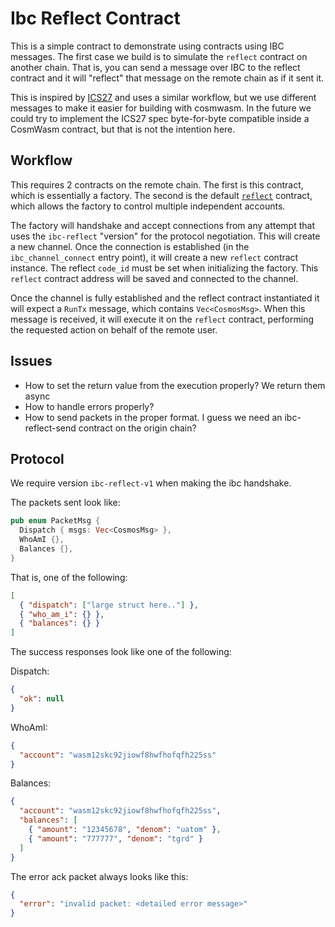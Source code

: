 # Ibc Reflect Contract

This is a simple contract to demonstrate using contracts using IBC messages. The
first case we build is to simulate the `reflect` contract on another chain. That
is, you can send a message over IBC to the reflect contract and it will
"reflect" that message on the remote chain as if it sent it.

This is inspired by
[ICS27](https://github.com/chainapsis/cosmos-sdk-interchain-account/tree/master/x/ibc-account/spec)
and uses a similar workflow, but we use different messages to make it easier for
building with cosmwasm. In the future we could try to implement the ICS27 spec
byte-for-byte compatible inside a CosmWasm contract, but that is not the
intention here.

## Workflow

This requires 2 contracts on the remote chain. The first is this contract, which
is essentially a factory. The second is the default [`reflect`](../reflect)
contract, which allows the factory to control multiple independent accounts.

The factory will handshake and accept connections from any attempt that uses the
`ibc-reflect` "version" for the protocol negotiation. This will create a new
channel. Once the connection is established (in the `ibc_channel_connect` entry
point), it will create a new `reflect` contract instance. The reflect `code_id`
must be set when initializing the factory. This `reflect` contract address will
be saved and connected to the channel.

Once the channel is fully established and the reflect contract instantiated it
will expect a `RunTx` message, which contains `Vec<CosmosMsg>`. When this
message is received, it will execute it on the `reflect` contract, performing
the requested action on behalf of the remote user.

## Issues

- How to set the return value from the execution properly? We return them async
- How to handle errors properly?
- How to send packets in the proper format. I guess we need an ibc-reflect-send
  contract on the origin chain?

## Protocol

We require version `ibc-reflect-v1` when making the ibc handshake.

The packets sent look like:

```rust
pub enum PacketMsg {
  Dispatch { msgs: Vec<CosmosMsg> },
  WhoAmI {},
  Balances {},
}
```

That is, one of the following:

```json
[
  { "dispatch": ["large struct here.."] },
  { "who_am_i": {} },
  { "balances": {} }
]
```

The success responses look like one of the following:

Dispatch:

```json
{
  "ok": null
}
```

WhoAmI:

```json
{
  "account": "wasm12skc92jiowf8hwfhofqfh225ss"
}
```

Balances:

```json
{
  "account": "wasm12skc92jiowf8hwfhofqfh225ss",
  "balances": [
    { "amount": "12345678", "denom": "uatom" },
    { "amount": "777777", "denom": "tgrd" }
  ]
}
```

The error ack packet always looks like this:

```json
{
  "error": "invalid packet: <detailed error message>"
}
```
